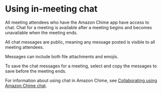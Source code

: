 # Using in\-meeting chat<a name="chime-chat"></a>

All meeting attendees who have the Amazon Chime app have access to chat\. Chat for a meeting is available after a meeting begins and becomes unavailable when the meeting ends\.

All chat messages are public, meaning any message posted is visible to all meeting attendees\.

Messages can include both file attachments and emojis\.

To save the chat messages for a meeting, select and copy the messages to save before the meeting ends\.

For information about using chat in Amazon Chime, see [Collaborating using Amazon Chime chat](chime-using-chat.md)\.